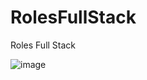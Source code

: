 # RolesFullStack
Roles Full Stack

![image](https://user-images.githubusercontent.com/12960015/218945975-5863b118-2b97-4d7c-9a7d-3b63494fbd5c.png)
